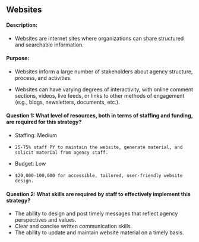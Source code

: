 ## Websites
#### Description: 
-  Websites are internet sites where organizations can share structured and searchable information.

#### Purpose:
-   Websites inform a large number of stakeholders about agency structure, process, and activities.

-   Websites can have varying degrees of interactivity, with online comment sections, videos, live feeds, or links to other methods of engagement (e.g., blogs, newsletters, documents, etc.).

#### Question 1: What level of resources, both in terms of staffing and funding, are required for this strategy?
-	Staffing: Medium
  - 	25-75% staff PY to maintain the website, generate material, and solicit material from agency staff. 
-	Budget: Low
  - 	$20,000-100,000 for accessible, tailored, user-friendly website design.


#### Question 2: What skills are required by staff to effectively implement this strategy?
-	The ability to design and post timely messages that reflect agency perspectives and values. 
-	Clear and concise written communication skills.
-	The ability to update and maintain website material on a timely basis. 


